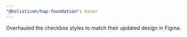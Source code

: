 ```yaml
---
"@holisticon/hap-foundation": minor
---
```


Overhauled the checkbox styles to match their updated design in Figma.
